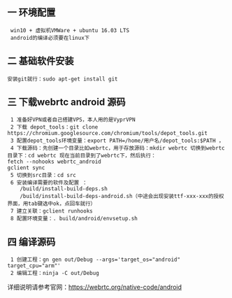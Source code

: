 ## 一 环境配置
     win10 + 虚拟机VMWare + ubuntu 16.03 LTS  
     android的编译必须要在linux下

## 二 基础软件安装
    安装git就行：sudo apt-get install git

## 三 下载webrtc android 源码
     1 准备好VPN或者自己搭建VPS，本人用的是VyprVPN
     2 下载 depot_tools：git clone https://chromium.googlesource.com/chromium/tools/depot_tools.git
     3 配置depot_tools环境变量：export PATH=/home/用户名/depot_tools:$PATH ，
     4 下载源码：先创建一个目录比如webrtc，用于存放源码：mkdir webrtc 切换到webrtc目录下：cd webrtc 现在当前目录到了webrtc下，然后执行：
	fetch --nohooks webrtc_android
	gclient sync
     5 切换到src目录：cd src
     6 安装编译需要的软件及配置 ：
     	/build/install-build-deps.sh
     	/build/install-build-deps-android.sh（中途会出现安装ttf-xxx-xxx的授权界面，用tab键选中ok，点回车就行）
     7 建立关联：gclient runhooks
     8 配置环境变量：. build/android/envsetup.sh
## 四 编译源码
     1 创建工程：gn gen out/Debug --args='target_os="android" target_cpu="arm"'
     2 编辑工程：ninja -C out/Debug


详细说明请参考官网：https://webrtc.org/native-code/android
